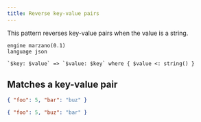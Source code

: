 ```yaml
---
title: Reverse key-value pairs
---
```


This pattern reverses key-value pairs when the value is a string.

```grit
engine marzano(0.1)
language json

`$key: $value` => `$value: $key` where { $value <: string() }
```

## Matches a key-value pair

```json
{ "foo": 5, "bar": "buz" }
```

```json
{ "foo": 5, "buz": "bar" }
```
